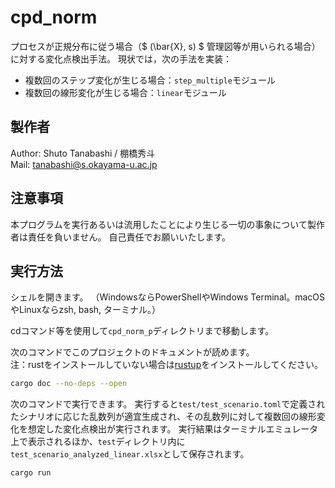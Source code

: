 # cpd_norm

プロセスが正規分布に従う場合（$ (\bar{X}, s) $ 管理図等が用いられる場合）に対する変化点検出手法。
現状では，次の手法を実装：

- 複数回のステップ変化が生じる場合：`step_multiple`モジュール
- 複数回の線形変化が生じる場合：`linear`モジュール

## 製作者

Author: Shuto Tanabashi / 棚橋秀斗  
Mail: [tanabashi@s.okayama-u.ac.jp](tanabashi@s.okayama-u.ac.jp)  

## 注意事項

本プログラムを実行あるいは流用したことにより生じる一切の事象について製作者は責任を負いません。
自己責任でお願いいたします。

## 実行方法

シェルを開きます。
（WindowsならPowerShellやWindows Terminal。macOSやLinuxならzsh, bash, ターミナル。）

cdコマンド等を使用して`cpd_norm_p`ディレクトリまで移動します。

次のコマンドでこのプロジェクトのドキュメントが読めます。  
注：rustをインストールしていない場合は[rustup](https://www.rust-lang.org/ja/tools/install)をインストールしてください。

```zsh
cargo doc --no-deps --open
```

次のコマンドで実行できます。
実行すると`test/test_scenario.toml`で定義されたシナリオに応じた乱数列が適宜生成され、その乱数列に対して複数回の線形変化を想定した変化点検出が実行されます。
実行結果はターミナルエミュレータ上で表示されるほか、`test`ディレクトリ内に`test_scenario_analyzed_linear.xlsx`として保存されます。

```zsh
cargo run
```

